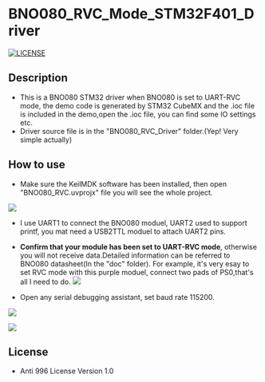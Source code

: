 # BNO080_RVC_Mode_STM32F401_Driver
[![LICENSE](https://img.shields.io/badge/license-Anti%20996-blue.svg)](https://github.com/996icu/996.ICU/blob/master/LICENSE)

## Description
* This is a BNO080 STM32 driver when BNO080 is set to UART-RVC mode, the demo code is generated by STM32 CubeMX and the .ioc file is included in the demo,open the .ioc file, you can find some IO settings etc.
* Driver source file is in the "BNO080_RVC_Driver" folder.(Yep! Very simple actually)

## How to use 
* Make sure the KeilMDK software has been installed, then open "BNO080_RVC.uvprojx" file you will see the whole project.

![](https://github.com/JassyL/BNO080_RVC_Mode_STM32F401_Driver/blob/master/photos/pic3.jpg)

* I use UART1 to connect the BNO080 moduel,  UART2 used to support printf, you mat need a USB2TTL moduel to attach UART2 pins.

* **Confirm that your module has been set to UART-RVC mode**, otherwise you will not receive data.Detailed information can be referred to BNO080 datasheet(In the "doc" folder). For example, it's very esay to set RVC mode with this purple moduel, connect two pads of PS0,that's all I need to do.
![](https://github.com/JassyL/BNO080_RVC_Mode_STM32F401_Driver/blob/master/photos/pic4.jpg)

* Open any serial debugging assistant, set baud rate 115200.

![](https://github.com/JassyL/BNO080_RVC_Mode_STM32F401_Driver/blob/master/photos/pic2.jpg)

![](https://github.com/JassyL/BNO080_RVC_Mode_STM32F401_Driver/blob/master/photos/pic1.jpg)

## License
* Anti 996 License Version 1.0
